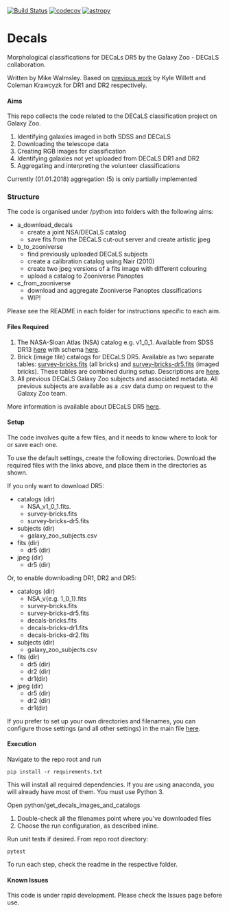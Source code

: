 [![Build Status](https://travis-ci.org/zooniverse/decals.svg?branch=master)](https://travis-ci.org/zooniverse/decals)
[![codecov](https://codecov.io/gh/zooniverse/decals/branch/master/graph/badge.svg)](https://codecov.io/gh/zooniverse/decals)
[![astropy](http://img.shields.io/badge/powered%20by-AstroPy-orange.svg?style=flat)](http://www.astropy.org/)


# Decals

Morphological classifications for DECaLs DR5 by the Galaxy Zoo - DECaLS collaboration.

Written by Mike Walmsley.
Based on [previous work](https://github.com/willettk/decals)
by Kyle Willett and Coleman Krawcyzk for DR1 and DR2 respectively.

#### Aims

This repo collects the code related to the DECaLS classification project on Galaxy Zoo.
1. Identifying galaxies imaged in both SDSS and DECaLS
2. Downloading the telescope data
3. Creating RGB images for classification
4. Identifying galaxies not yet uploaded from DECaLS DR1 and DR2
5. Aggregating and interpreting the volunteer classifications

Currently (01.01.2018) aggregation (5) is only partially implemented

### Structure

The code is organised under /python into folders with the following aims:

+ a_download_decals
    - create a joint NSA/DECaLS catalog
    - save fits from the DECaLS cut-out server and create artistic jpeg
+ b_to_zooniverse
    - find previously uploaded DECaLS subjects
    - create a calibration catalog using Nair (2010)
    - create two jpeg versions of a fits image with different colouring
    - upload a catalog to Zooniverse Panoptes
+ c_from_zooniverse
    - download and aggregate Zooniverse Panoptes classifications
    - WIP!

Please see the README in each folder for instructions specific to each aim.

#### Files Required

1. The NASA-Sloan Atlas (NSA) catalog e.g. v1_0_1. Available from
SDSS DR13 [here](http://www.sdss.org/dr13/manga/manga-target-selection/nsa/) with schema [here](http://skyserver.sdss.org/dr13/en/help/browser/browser.aspx#&&history=description+nsatlas+U).
2. Brick (image tile) catalogs for DECaLS DR5. Available as two separate tables:
[survey-bricks.fits](http://portal.nersc.gov/project/cosmo/data/legacysurvey/dr5/survey-bricks.fits.gz) (all bricks) and [survey-bricks-dr5.fits](http://portal.nersc.gov/project/cosmo/data/legacysurvey/dr5/survey-bricks-dr5.fits.gz) (imaged bricks).
These tables are combined during setup.
Descriptions are [here](http://legacysurvey.org/dr5/files/).
3. All previous DECaLS Galaxy Zoo subjects and associated metadata.
All previous subjects are available as a .csv data dump on request to the Galaxy Zoo team.

More information is available about DECaLS DR5 [here](http://legacysurvey.org/dr5/).

#### Setup

The code involves quite a few files, and it needs to know where to look
 for or save each one.

To use the default settings, create the following directories.
Download the required files with the links above, and place them
in the directories as shown.

If you only want to download DR5:

+ catalogs (dir)
    - NSA_v1_0_1.fits.
    - survey-bricks.fits
    - survey-bricks-dr5.fits
+ subjects (dir)
    - galaxy_zoo_subjects.csv
+ fits (dir)
    + dr5 (dir)
+ jpeg (dir)
    + dr5 (dir)

Or, to enable downloading DR1, DR2 and DR5:

+ catalogs (dir)
    - NSA_v{e.g. 1_0_1}.fits
    - survey-bricks.fits
    - survey-bricks-dr5.fits
    - decals-bricks.fits
    - decals-bricks-dr1.fits
    - decals-bricks-dr2.fits
+ subjects (dir)
    - galaxy_zoo_subjects.csv
+ fits (dir)
    + dr5 (dir)
    + dr2 (dir)
    + dr1(dir)
+ jpeg (dir)
    + dr5 (dir)
    + dr2 (dir)
    + dr1(dir)

If you prefer to set up your own directories and filenames,
you can configure those settings (and all other settings) in the main file [here](https://github.com/zooniverse/decals/python/get_decals_images_and_catalogs.py).


#### Execution
Navigate to the repo root and run

`pip install -r requirements.txt`

This will install all required dependencies.
If you are using anaconda, you will already have most of them.
You must use Python 3.

Open python/get_decals_images_and_catalogs
1. Double-check all the filenames point where you've downloaded files
2. Choose the run configuration, as described inline.

Run unit tests if desired. From repo root directory:

`pytest`

To run each step, check the readme in the respective folder.


#### Known Issues

This code is under rapid development. Please check the Issues page before use.
